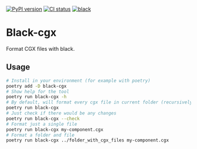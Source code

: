 [![PyPI version](https://badge.fury.io/py/black-cgx.svg)](https://badge.fury.io/py/black-cgx)
[![CI status](https://github.com/fork-tongue/black-cgx/workflows/CI/badge.svg)](https://github.com/fork-tongue/black-cgx/actions)
[![black](https://img.shields.io/badge/code%20style-black-black)](https://pypi.org/project/black/)

# Black-cgx

Format CGX files with black.


## Usage

```sh
# Install in your environment (for example with poetry)
poetry add -D black-cgx
# Show help for the tool
poetry run black-cgx -h
# By default, will format every cgx file in current folder (recursively)
poetry run black-cgx
# Just check if there would be any changes
poetry run black-cgx --check
# Format just a single file
poetry run black-cgx my-component.cgx
# Format a folder and file
poetry run black-cgx ../folder_with_cgx_files my-component.cgx
```
